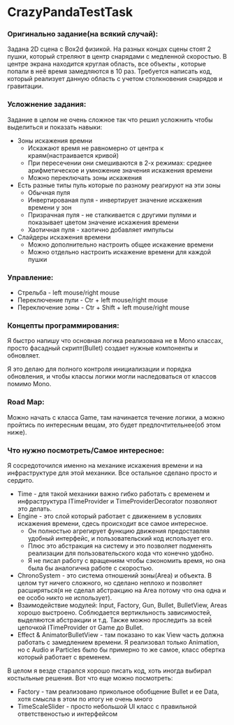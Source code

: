 # CrazyPandaTestTask
### Оригинально задание(на всякий случай):

Задана 2D сцена с Box2d физикой. На разных концах сцены стоят 2 пушки, который стреляют в центр снарядами с медленной скоростью. В центре экрана находится круглая область, все объекты , которые попали в неё время замедляются в 10 раз. Требуется написать код, который реализует данную область с учетом столкновения снарядов и гравитации.

### Усложнение задания:

Задание в целом не очень сложное так что решил усложнить чтобы выделиться и показать навыки:

- Зоны искажения времни
    - Искажают время не равномерно от центра к краям(настраивается кривой)
    - При пересечении они смешиваются в 2-х режимах: среднее арифметическое и умножение значения искажения времени
    - Можно переключать зоны искажения
- Есть разные типы пуль которые по разному реагируют на эти зоны
    - Обычная пуля
    - Инвертированая пуля - инвертирует значение искажения времени у зон
    - Призрачная пуля - не сталкивается с другими пулями и показывает цветом значение искажения времени
    - Хаотичная пуля - хаотично добавляет импульсы
- Слайдеры искажения времени
    - Можно дополнительно настроить общее искажение времени
    - Можно отдельно настроить искажение времени для каждой пушки

### Управление:

- Стрельба - left mouse/right mouse
- Переключение пули - Ctr + left mouse/right mouse
- Переключение зоны - Ctr + Shift + left mouse/right mouse

### Концепты программирования:

Я быстро напишу что основная логика реализована не в Mono классах, просто фасадный скрипт(Bullet) создает нужные компоненты и обновляет. 

Я это делаю для полного контроля инициализации и порядка обновления, и чтобы классы логики могли наследоваться от классов помимо Mono.

### Road Map:

Можно начать с класса Game, там начинается течение логики, а можно пройтись по интересным вещам, это будет предпочтительнее(об этом ниже).

### Что нужно посмотреть/Самое интересное:

Я сосредоточился именно на механике искажения времени и на инфраструктуре для этой механики. Все остальное сделано просто и сердито.

- Time - для такой механики важно гибко работать с временем и инфраструктура ITimeProvider и TimeProviderDecorator позволяют это делать.
- Engine - это слой который работает с движением в условиях искажения времени, сдесь происходит все самое интересное.
    - Он полностью агрегирует функцию движения предоставляя удобный интерфейс, и пользовательский код использует его.
    - Плюс это абстракция на систему и это позволяет подменять реализации для пользовательского кода что конечно удобно.
    - Я не писал работу с вращениям чтобы сэкономить время, но она была бы аналогична работе с скоростью.
- ChronoSystem - это система отношений зоны(Area) и объекта. В целом тут ничего сложного, но сделано неплохо и позволяет расширяться(я не сделал абстракцию на Area потому что она одна и ее особо никто не использует).
- Взаимодействие модулей: Input, Factory, Gun, Bullet, BulletView, Areas хорошо выстроено. Соблюдается вертикльность зависимостей, выделяются абстракции и т.д. Также можно проследить за всей цепочкой ITimeProvider от Game до Bullet.
- Effect & AnimatorBulletView - там показано то как View часть должна работать с замедлением времени. Я реализовал только Animation, но с Audio и Particles было бы примерно то же самое, класс обертка который работает с временем.

В целом я везде старался хорошо писать код, хоть иногда выбирал костыльные решения. Вот что еще можно посмотреть:

- Factory - там реализовано прикольное обобщение Bullet и ее Data, хотя смысла в этом по итогу не очень много
- TimeScaleSlider - просто небольшой UI класс с правильной ответственостью и интерфейсом 
